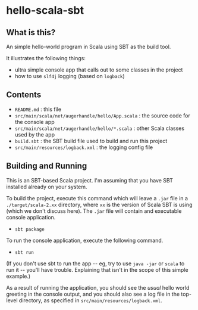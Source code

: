 # hello-scala-sbt

## What is this?

An simple hello-world program in Scala using SBT as the build tool.

It illustrates the following things:
* ultra simple console app that calls out to some classes in the project
* how to use `slf4j` logging (based on `logback`)

## Contents

* `README.md` : this file
* `src/main/scala/net/augerhandle/hello/App.scala` : the source code for the console app 
* `src/main/scala/net/augerhandle/hello/*.scala` : other Scala classes used by the app
* `build.sbt` : the SBT build file used to build and run this project
* `src/main/resources/logback.xml` : the logging config file 

## Building and Running

This is an SBT-based Scala project. I'm assuming that you have SBT installed already on your system.

To build the project, execute this command which will leave a `.jar` file in a `./target/scala-2.xx` directory,
where `xx` is the version of Scala SBT is using (which we don't discuss here). The `.jar` file will contain
and executable console application. 

* `sbt package`

To run the console application, execute the following command.

* `sbt run`

(If you don't use sbt to run the app -- eg, try to use `java -jar` or `scala` to run it -- you'll have trouble.
Explaining that isn't in the scope of this simple example.)

As a result of running the application, you should see the _usual_ hello world greeting in the console output,
and you should also see a log file in the top-level directory, as specified in `src/main/resources/logback.xml`.



